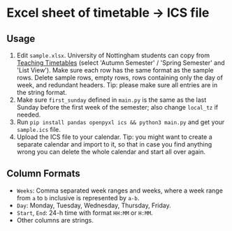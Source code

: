 # Excel sheet of timetable → ICS file

## Usage

1. Edit `sample.xlsx`. University of Nottingham students can copy from [Teaching Timetables](https://timetabling.nottingham.ac.uk/) (select 'Autumn Semester' / 'Spring Semester' and 'List View'). Make sure each row has the same format as the sample rows. Delete sample rows, empty rows, rows containing only the day of week, and redundant headers. Tip: please make sure all entries are in the string format.
2. Make sure `first_sunday` defined in `main.py` is the same as the last Sunday before the first week of the semester; also change `local_tz` if needed.
3. Run `pip install pandas openpyxl ics && python3 main.py` and get your `sample.ics` file.
4. Upload the ICS file to your calendar. Tip: you might want to create a separate calendar and import to it, so that in case you find anything wrong you can delete the whole calendar and start all over again.

## Column Formats

- `Weeks`: Comma separated week ranges and weeks, where a week range from `a` to `b` inclusive is represented by `a-b`.
- `Day`: Monday, Tuesday, Wednesday, Thursday, Friday.
- `Start`, `End`: 24-h time with format `HH:MM` or `H:MM`.
- Other columns are strings.

